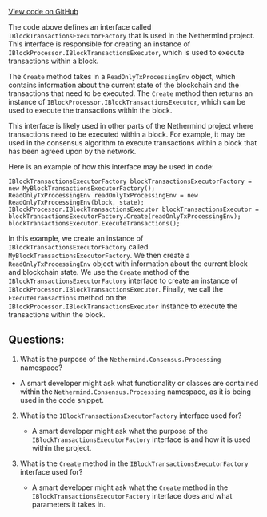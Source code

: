 [View code on GitHub](https://github.com/NethermindEth/nethermind/src/Nethermind/Nethermind.Consensus/Producers/IBlockTransactionsExecutorFactory.cs)

The code above defines an interface called `IBlockTransactionsExecutorFactory` that is used in the Nethermind project. This interface is responsible for creating an instance of `IBlockProcessor.IBlockTransactionsExecutor`, which is used to execute transactions within a block.

The `Create` method takes in a `ReadOnlyTxProcessingEnv` object, which contains information about the current state of the blockchain and the transactions that need to be executed. The `Create` method then returns an instance of `IBlockProcessor.IBlockTransactionsExecutor`, which can be used to execute the transactions within the block.

This interface is likely used in other parts of the Nethermind project where transactions need to be executed within a block. For example, it may be used in the consensus algorithm to execute transactions within a block that has been agreed upon by the network.

Here is an example of how this interface may be used in code:

```
IBlockTransactionsExecutorFactory blockTransactionsExecutorFactory = new MyBlockTransactionsExecutorFactory();
ReadOnlyTxProcessingEnv readOnlyTxProcessingEnv = new ReadOnlyTxProcessingEnv(block, state);
IBlockProcessor.IBlockTransactionsExecutor blockTransactionsExecutor = blockTransactionsExecutorFactory.Create(readOnlyTxProcessingEnv);
blockTransactionsExecutor.ExecuteTransactions();
```

In this example, we create an instance of `IBlockTransactionsExecutorFactory` called `MyBlockTransactionsExecutorFactory`. We then create a `ReadOnlyTxProcessingEnv` object with information about the current block and blockchain state. We use the `Create` method of the `IBlockTransactionsExecutorFactory` interface to create an instance of `IBlockProcessor.IBlockTransactionsExecutor`. Finally, we call the `ExecuteTransactions` method on the `IBlockProcessor.IBlockTransactionsExecutor` instance to execute the transactions within the block.
## Questions: 
 1. What is the purpose of the `Nethermind.Consensus.Processing` namespace?
   - A smart developer might ask what functionality or classes are contained within the `Nethermind.Consensus.Processing` namespace, as it is being used in the code snippet. 

2. What is the `IBlockTransactionsExecutorFactory` interface used for?
   - A smart developer might ask what the purpose of the `IBlockTransactionsExecutorFactory` interface is and how it is used within the project. 

3. What is the `Create` method in the `IBlockTransactionsExecutorFactory` interface used for?
   - A smart developer might ask what the `Create` method in the `IBlockTransactionsExecutorFactory` interface does and what parameters it takes in.